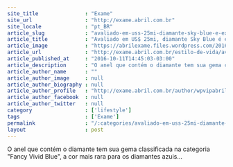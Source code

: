 ```yaml
---
site_title               : "Exame"
site_url                 : "http://exame.abril.com.br"
site_locale              : "pt_BR"
article_slug             : "avaliado-em-uss-25mi-diamante-sky-blue-e-exibido-em-londres"
article_title            : "Avaliado em US$ 25mi, diamante Sky Blue é exibido em Londres"
article_image            : "https://abrilexame.files.wordpress.com/2016/10/size_960_16_9_diamante-sky-blue-de-8-01-quilates-e-avaliado-em-um-maximo-de-us-25-milhoes-e-exibilido-na-casa-de-leiloes-sotheby-s-de-londres-em-11-10-2016.jpg?quality=70&strip=all&w=960"
article_url              : "http://exame.abril.com.br/estilo-de-vida/avaliado-em-us-25mi-diamante-sky-blue-e-exibido-em-londres/"
article_published_at     : "2016-10-11T14:45:03-03:00"
article_description      : "O anel que contém o diamante tem sua gema classificada na categoria 'Fancy Vivid Blue', a cor mais rara para os diamantes azuis..."
article_author_name      : ""
article_author_image     : null
article_author_biography : null
article_author_profile   : "http://exame.abril.com.br/author/wpvipabril/"
article_author_facebook  : null
article_author_twitter   : null
category                 : ['lifestyle']
tags                     : ['Exame']
permalink                : "/:categories/avaliado-em-uss-25mi-diamante-sky-blue-e-exibido-em-londres/"
layout                   : post
---
```


O anel que contém o diamante tem sua gema classificada na categoria "Fancy Vivid Blue", a cor mais rara para os diamantes azuis...
